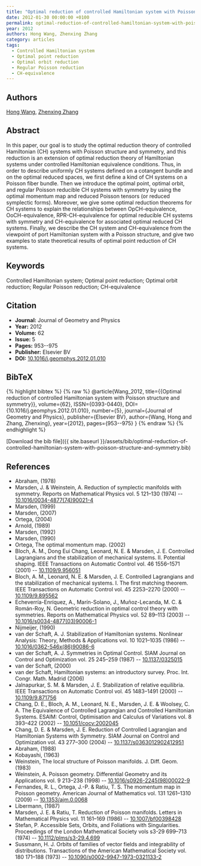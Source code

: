 ```yaml
---
title: "Optimal reduction of controlled Hamiltonian system with Poisson structure and symmetry"
date: 2012-01-30 00:00:00 +0100
permalink: optimal-reduction-of-controlled-hamiltonian-system-with-poisson-structure-and-symmetry
year: 2012
authors: Hong Wang, Zhenxing Zhang
category: articles
tags:
  - Controlled Hamiltonian system
  - Optimal point reduction
  - Optimal orbit reduction
  - Regular Poisson reduction
  - CH-equivalence
---
```

 
## Authors
[Hong Wang](authors/hong-wang), [Zhenxing Zhang](authors/zhenxing-zhang)
 
## Abstract
In this paper, our goal is to study the optimal reduction theory of controlled Hamiltonian (CH) systems with Poisson structure and symmetry, and this reduction is an extension of optimal reduction theory of Hamiltonian systems under controlled Hamiltonian equivalence conditions. Thus, in order to describe uniformly CH systems defined on a cotangent bundle and on the optimal reduced spaces, we first define a kind of CH systems on a Poisson fiber bundle. Then we introduce the optimal point, optimal orbit, and regular Poisson reducible CH systems with symmetry by using the optimal momentum map and reduced Poisson tensors (or reduced symplectic forms). Moreover, we give some optimal reduction theorems for CH systems to explain the relationships between OpCH-equivalence, OoCH-equivalence, RPR-CH-equivalence for optimal reducible CH systems with symmetry and CH-equivalence for associated optimal reduced CH systems. Finally, we describe the CH system and CH-equivalence from the viewpoint of port Hamiltonian system with a Poisson structure, and give two examples to state theoretical results of optimal point reduction of CH systems.
 
## Keywords
Controlled Hamiltonian system; Optimal point reduction; Optimal orbit reduction; Regular Poisson reduction; CH-equivalence
 
## Citation
- **Journal:** Journal of Geometry and Physics
- **Year:** 2012
- **Volume:** 62
- **Issue:** 5
- **Pages:** 953--975
- **Publisher:** Elsevier BV
- **DOI:** [10.1016/j.geomphys.2012.01.010](https://doi.org/10.1016/j.geomphys.2012.01.010)
 
## BibTeX
{% highlight bibtex %}
{% raw %}
@article{Wang_2012,
  title={{Optimal reduction of controlled Hamiltonian system with Poisson structure and symmetry}},
  volume={62},
  ISSN={0393-0440},
  DOI={10.1016/j.geomphys.2012.01.010},
  number={5},
  journal={Journal of Geometry and Physics},
  publisher={Elsevier BV},
  author={Wang, Hong and Zhang, Zhenxing},
  year={2012},
  pages={953--975}
}
{% endraw %}
{% endhighlight %}
 
[Download the bib file]({{ site.baseurl }}/assets/bib/optimal-reduction-of-controlled-hamiltonian-system-with-poisson-structure-and-symmetry.bib)
 
## References
- Abraham, (1978)
- Marsden, J. & Weinstein, A. Reduction of symplectic manifolds with symmetry. Reports on Mathematical Physics vol. 5 121–130 (1974) -- [10.1016/0034-4877(74)90021-4](https://doi.org/10.1016/0034-4877(74)90021-4)
- Marsden, (1999)
- Marsden, (2007)
- Ortega, (2004)
- Arnold, (1989)
- Marsden, (1992)
- Marsden, (1990)
- Ortega, The optimal momentum map. (2002)
- Bloch, A. M., Dong Eui Chang, Leonard, N. E. & Marsden, J. E. Controlled Lagrangians and the stabilization of mechanical systems. II. Potential shaping. IEEE Transactions on Automatic Control vol. 46 1556–1571 (2001) -- [10.1109/9.956051](https://doi.org/10.1109/9.956051)
- Bloch, A. M., Leonard, N. E. & Marsden, J. E. Controlled Lagrangians and the stabilization of mechanical systems. I. The first matching theorem. IEEE Transactions on Automatic Control vol. 45 2253–2270 (2000) -- [10.1109/9.895562](https://doi.org/10.1109/9.895562)
- Echeverría-Enríquez, A., Marín-Solano, J., Muñoz-Lecanda, M. C. & Román-Roy, N. Geometric reduction in optimal control theory with symmetries. Reports on Mathematical Physics vol. 52 89–113 (2003) -- [10.1016/s0034-4877(03)90006-1](https://doi.org/10.1016/s0034-4877(03)90006-1)
- Nijmeijer, (1990)
- van der Schaft, A. J. Stabilization of Hamiltonian systems. Nonlinear Analysis: Theory, Methods &amp; Applications vol. 10 1021–1035 (1986) -- [10.1016/0362-546x(86)90086-6](https://doi.org/10.1016/0362-546x(86)90086-6)
- van der Schaft, A. J. Symmetries in Optimal Control. SIAM Journal on Control and Optimization vol. 25 245–259 (1987) -- [10.1137/0325015](https://doi.org/10.1137/0325015)
- van der Schaft, (2000)
- van der Schaft, Hamiltonian systems: an introductory survey. Proc. Int. Congr. Math. Madrid (2006)
- Jalnapurkar, S. M. & Marsden, J. E. Stabilization of relative equilibria. IEEE Transactions on Automatic Control vol. 45 1483–1491 (2000) -- [10.1109/9.871756](https://doi.org/10.1109/9.871756)
- Chang, D. E., Bloch, A. M., Leonard, N. E., Marsden, J. E. & Woolsey, C. A. The Equivalence of Controlled Lagrangian and Controlled Hamiltonian Systems. ESAIM: Control, Optimisation and Calculus of Variations vol. 8 393–422 (2002) -- [10.1051/cocv:2002045](https://doi.org/10.1051/cocv:2002045)
- Chang, D. E. & Marsden, J. E. Reduction of Controlled Lagrangian and Hamiltonian Systems with Symmetry. SIAM Journal on Control and Optimization vol. 43 277–300 (2004) -- [10.1137/s0363012902412951](https://doi.org/10.1137/s0363012902412951)
- Abraham, (1988)
- Kobayashi, (1963)
- Weinstein, The local structure of Poisson manifolds. J. Diff. Geom. (1983)
- Weinstein, A. Poisson geometry. Differential Geometry and its Applications vol. 9 213–238 (1998) -- [10.1016/s0926-2245(98)00022-9](https://doi.org/10.1016/s0926-2245(98)00022-9)
- Fernandes, R. L., Ortega, J.-P. & Ratiu, T. S. The momentum map in Poisson geometry. American Journal of Mathematics vol. 131 1261–1310 (2009) -- [10.1353/ajm.0.0068](https://doi.org/10.1353/ajm.0.0068)
- Libermann, (1987)
- Marsden, J. E. & Ratiu, T. Reduction of Poisson manifolds. Letters in Mathematical Physics vol. 11 161–169 (1986) -- [10.1007/bf00398428](https://doi.org/10.1007/bf00398428)
- Stefan, P. Accessible Sets, Orbits, and Foliations with Singularities. Proceedings of the London Mathematical Society vols s3-29 699–713 (1974) -- [10.1112/plms/s3-29.4.699](https://doi.org/10.1112/plms/s3-29.4.699)
- Sussmann, H. J. Orbits of families of vector fields and integrability of distributions. Transactions of the American Mathematical Society vol. 180 171–188 (1973) -- [10.1090/s0002-9947-1973-0321133-2](https://doi.org/10.1090/s0002-9947-1973-0321133-2)

